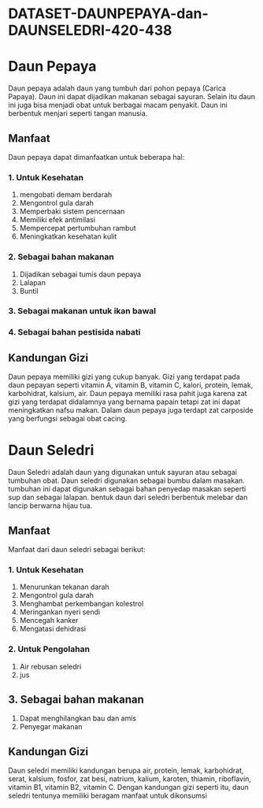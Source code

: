# DATASET-DAUNPEPAYA-dan-DAUNSELEDRI-420-438

# Daun Pepaya
Daun pepaya adalah daun yang tumbuh dari pohon pepaya (Carica Papaya). Daun ini dapat dijadikan makanan sebagai sayuran. Selain itu daun ini juga bisa menjadi obat untuk berbagai macam penyakit. Daun ini berbentuk menjari seperti tangan manusia.
## Manfaat
Daun pepaya dapat dimanfaatkan untuk beberapa hal:
### 1. Untuk Kesehatan
1. mengobati demam berdarah
2. Mengontrol gula darah
3. Memperbaki sistem pencernaan
4. Memiliki efek antimilasi
5. Mempercepat pertumbuhan rambut
6. Meningkatkan kesehatan kulit
### 2. Sebagai bahan makanan
1. Dijadikan sebagai tumis daun pepaya
2. Lalapan
3. Buntil
### 3. Sebagai makanan untuk ikan bawal
### 4. Sebagai bahan pestisida nabati
## Kandungan Gizi
Daun pepaya memiliki gizi yang cukup banyak. Gizi yang terdapat pada daun pepayan seperti vitamin A, vitamin B, vitamin C, kalori, protein, lemak, karbohidrat, kalsium, air. Daun pepaya memiliki rasa pahit juga karena zat gizi yang terdapat didalamnya yang bernama papain tetapi zat ini dapat meningkatkan nafsu makan. Dalam daun pepaya juga terdapt zat carposide yang berfungsi sebagai obat cacing.
# Daun Seledri
Daun Seledri adalah daun yang digunakan untuk sayuran atau sebagai tumbuhan obat. Daun seledri digunakan sebagai bumbu dalam masakan. tumbuhan ini dapat digunakan sebagai bahan penyedap masakan seperti sup dan sebagai lalapan. bentuk daun dari seledri berbentuk melebar dan lancip berwarna hijau tua.
## Manfaat
Manfaat dari daun seledri sebagai berikut:
### 1. Untuk Kesehatan
1. Menurunkan tekanan darah
2. Mengontrol gula darah
3. Menghambat perkembangan kolestrol
4. Meringankan nyeri sendi
5. Mencegah kanker
6. Mengatasi dehidrasi
### 2. Untuk Pengolahan
1. Air rebusan seledri
2. jus
## 3. Sebagai bahan makanan
1. Dapat menghilangkan bau dan amis
2. Penyegar makanan
## Kandungan Gizi
Daun seledri memiliki kandungan berupa air, protein, lemak, karbohidrat, serat, kalsium, fosfor, zat besi, natrium, kalium, karoten, thiamin, riboflavin, vitamin B1, vitamin B2, vitamin C. Dengan kandungan gizi seperti itu, daun seledri tentunya memiliki beragam manfaat untuk dikonsumsi
